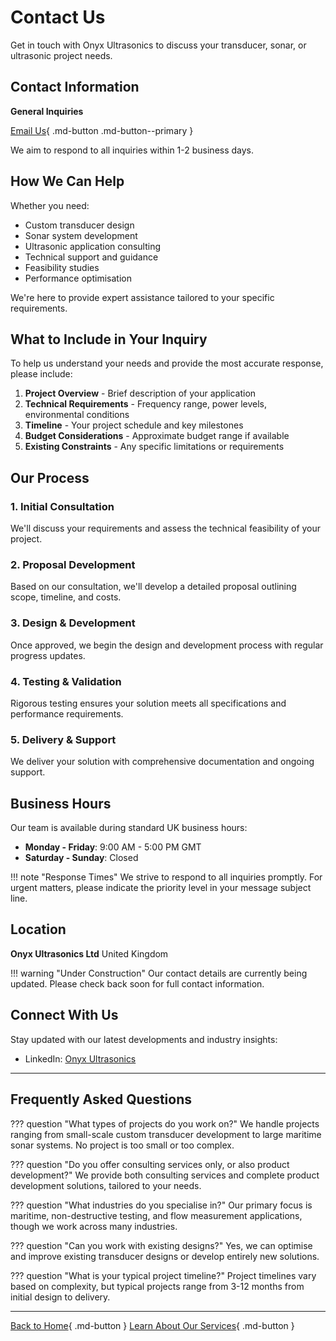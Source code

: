 # Contact Us

Get in touch with Onyx Ultrasonics to discuss your transducer, sonar, or ultrasonic project needs.

## Contact Information

**General Inquiries**

[Email Us](mailto:contact@onyxultrasonics.co.uk){ .md-button .md-button--primary }

We aim to respond to all inquiries within 1-2 business days.

## How We Can Help

Whether you need:

- Custom transducer design
- Sonar system development
- Ultrasonic application consulting
- Technical support and guidance
- Feasibility studies
- Performance optimisation

We're here to provide expert assistance tailored to your specific requirements.

## What to Include in Your Inquiry

To help us understand your needs and provide the most accurate response, please include:

1. **Project Overview** - Brief description of your application
2. **Technical Requirements** - Frequency range, power levels, environmental conditions
3. **Timeline** - Your project schedule and key milestones
4. **Budget Considerations** - Approximate budget range if available
5. **Existing Constraints** - Any specific limitations or requirements

## Our Process

### 1. Initial Consultation

We'll discuss your requirements and assess the technical feasibility of your project.

### 2. Proposal Development

Based on our consultation, we'll develop a detailed proposal outlining scope, timeline, and costs.

### 3. Design & Development

Once approved, we begin the design and development process with regular progress updates.

### 4. Testing & Validation

Rigorous testing ensures your solution meets all specifications and performance requirements.

### 5. Delivery & Support

We deliver your solution with comprehensive documentation and ongoing support.

## Business Hours

Our team is available during standard UK business hours:

- **Monday - Friday**: 9:00 AM - 5:00 PM GMT
- **Saturday - Sunday**: Closed

!!! note "Response Times"
    We strive to respond to all inquiries promptly. For urgent matters, please indicate the priority level in your message subject line.

## Location

**Onyx Ultrasonics Ltd**
United Kingdom

!!! warning "Under Construction"
    Our contact details are currently being updated. Please check back soon for full contact information.

## Connect With Us

Stay updated with our latest developments and industry insights:

- LinkedIn: [Onyx Ultrasonics](https://www.linkedin.com/company/onyx-ultrasonics)

---

## Frequently Asked Questions

??? question "What types of projects do you work on?"
    We handle projects ranging from small-scale custom transducer development to large maritime sonar systems. No project is too small or too complex.

??? question "Do you offer consulting services only, or also product development?"
    We provide both consulting services and complete product development solutions, tailored to your needs.

??? question "What industries do you specialise in?"
    Our primary focus is maritime, non-destructive testing, and flow measurement applications, though we work across many industries.

??? question "Can you work with existing designs?"
    Yes, we can optimise and improve existing transducer designs or develop entirely new solutions.

??? question "What is your typical project timeline?"
    Project timelines vary based on complexity, but typical projects range from 3-12 months from initial design to delivery.

---

[Back to Home](index.md){ .md-button }
[Learn About Our Services](services/index.md){ .md-button }
